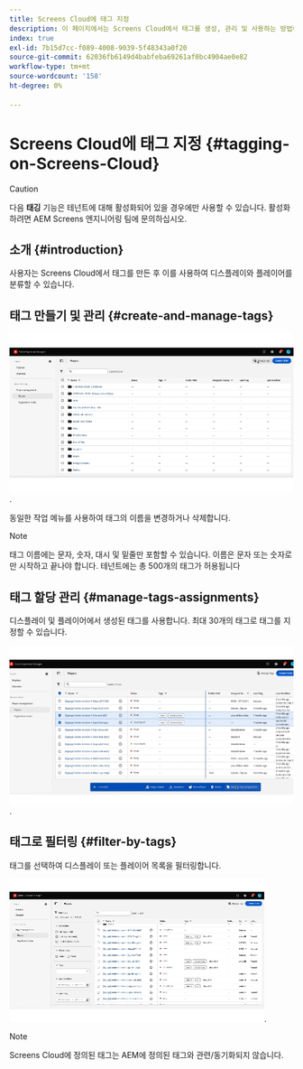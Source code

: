```yaml
---
title: Screens Cloud에 태그 지정
description: 이 페이지에서는 Screens Cloud에서 태그를 생성, 관리 및 사용하는 방법에 대해 설명합니다.
index: true
exl-id: 7b15d7cc-f089-4008-9039-5f48343a0f20
source-git-commit: 62036fb6149d4babfeba69261af0bc4904ae0e82
workflow-type: tm+mt
source-wordcount: '158'
ht-degree: 0%

---
```


# Screens Cloud에 태그 지정 {#tagging-on-Screens-Cloud}

>[!CAUTION]
>
>다음 **태깅** 기능은 테넌트에 대해 활성화되어 있을 경우에만 사용할 수 있습니다. 활성화하려면 AEM Screens 엔지니어링 팀에 문의하십시오.

## 소개 {#introduction}

사용자는 Screens Cloud에서 태그를 만든 후 이를 사용하여 디스플레이와 플레이어를 분류할 수 있습니다.

## 태그 만들기 및 관리 {#create-and-manage-tags}

![태그 만들기](assets/tagging/create-tag.gif).

동일한 작업 메뉴를 사용하여 태그의 이름을 변경하거나 삭제합니다.

>[!NOTE]
> 
> 태그 이름에는 문자, 숫자, 대시 및 밑줄만 포함할 수 있습니다. 이름은 문자 또는 숫자로만 시작하고 끝나야 합니다.
> 테넌트에는 총 500개의 태그가 허용됩니다

## 태그 할당 관리 {#manage-tags-assignments}

디스플레이 및 플레이어에서 생성된 태그를 사용합니다. 최대 30개의 태그로 태그를 지정할 수 있습니다.

![태그 할당 관리](assets/tagging/assign-tags-to-players.gif).

## 태그로 필터링 {#filter-by-tags}

태그를 선택하여 디스플레이 또는 플레이어 목록을 필터링합니다.

![태그로 필터링](assets/tagging/filter-by-tags.gif).

>[!NOTE]
> 
> Screens Cloud에 정의된 태그는 AEM에 정의된 태그와 관련/동기화되지 않습니다.
> 
